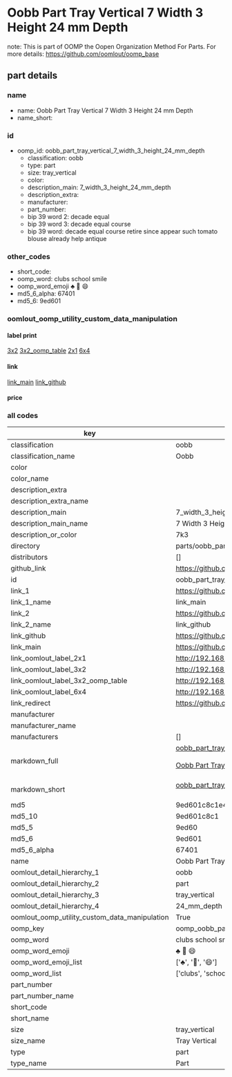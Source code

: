# Oobb Part Tray Vertical 7 Width 3 Height 24 mm Depth  

note: This is part of OOMP the Oopen Organization Method For Parts. For more details: https://github.com/oomlout/oomp_base

##  part details
  







### name
* name: Oobb Part Tray Vertical 7 Width 3 Height 24 mm Depth
* name_short: 
### id
* oomp_id: oobb_part_tray_vertical_7_width_3_height_24_mm_depth
  * classification: oobb
  * type: part
  * size: tray_vertical
  * color: 
  * description_main: 7_width_3_height_24_mm_depth
  * description_extra: 
  * manufacturer: 
  * part_number: 
  * bip 39 word 2: decade equal
  * bip 39 word 3: decade equal course
  * bip 39 word: decade equal course retire since appear such tomato blouse already help antique

### other_codes
* short_code: 
* oomp_word: clubs school smile
* oomp_word_emoji :clubs: :school: :smile:
* md5_6_alpha: 67401
* md5_6: 9ed601






### oomlout_oomp_utility_custom_data_manipulation
#### label print
[3x2](http://192.168.1.245:1112/?label=oomp%2067401)
[3x2_oomp_table](http://192.168.1.108:1112/?label=oomp%2067401)
[2x1](http://192.168.1.242:1112/?label=oomp%2067401)
[6x4](http://192.168.1.55:1112/?label=oomp%2067401)    

#### link

[link_main](https://github.com/oomlout/oomlout_oomp_version_1_messy/tree/main/parts/oobb_part_tray_vertical_7_width_3_height_24_mm_depth) [link_github](https://github.com/oomlout/oomlout_oomp_version_1_messy/tree/main/parts/oobb_part_tray_vertical_7_width_3_height_24_mm_depth)                             

#### price







### all codes 
| key | value |  
| --- | --- |  
| classification | oobb |  
| classification_name | Oobb |  
| color |  |  
| color_name |  |  
| description_extra |  |  
| description_extra_name |  |  
| description_main | 7_width_3_height_24_mm_depth |  
| description_main_name | 7 Width 3 Height 24 mm Depth |  
| description_or_color | 7k3 |  
| directory | parts/oobb_part_tray_vertical_7_width_3_height_24_mm_depth |  
| distributors | [] |  
| github_link | https://github.com/oomlout/oomlout_oomp_part_src/tree/main/parts/oobb_part_tray_vertical_7_width_3_height_24_mm_depth |  
| id | oobb_part_tray_vertical_7_width_3_height_24_mm_depth |  
| link_1 | https://github.com/oomlout/oomlout_oomp_version_1_messy/tree/main/parts/oobb_part_tray_vertical_7_width_3_height_24_mm_depth |  
| link_1_name | link_main |  
| link_2 | https://github.com/oomlout/oomlout_oomp_version_1_messy/tree/main/parts/oobb_part_tray_vertical_7_width_3_height_24_mm_depth |  
| link_2_name | link_github |  
| link_github | https://github.com/oomlout/oomlout_oomp_version_1_messy/tree/main/parts/oobb_part_tray_vertical_7_width_3_height_24_mm_depth |  
| link_main | https://github.com/oomlout/oomlout_oomp_version_1_messy/tree/main/parts/oobb_part_tray_vertical_7_width_3_height_24_mm_depth |  
| link_oomlout_label_2x1 | http://192.168.1.242:1112/?label=oomp%2067401 |  
| link_oomlout_label_3x2 | http://192.168.1.245:1112/?label=oomp%2067401 |  
| link_oomlout_label_3x2_oomp_table | http://192.168.1.108:1112/?label=oomp%2067401 |  
| link_oomlout_label_6x4 | http://192.168.1.55:1112/?label=oomp%2067401 |  
| link_redirect | https://github.com/oomlout/oomlout_oomp_version_1_messy/tree/main/parts/oobb_part_tray_vertical_7_width_3_height_24_mm_depth |  
| manufacturer |  |  
| manufacturer_name |  |  
| manufacturers | [] |  
| markdown_full | [oobb_part_tray_vertical_7_width_3_height_24_mm_depth](none)<br>[](none)<br>[Oobb Part Tray Vertical 7 Width 3 Height 24 Mm Depth](none)<br><br> |  
| markdown_short | [oobb_part_tray_vertical_7_width_3_height_24_mm_depth](none)<br><br> |  
| md5 | 9ed601c8c1e41b0c2a649b7e629301c4 |  
| md5_10 | 9ed601c8c1 |  
| md5_5 | 9ed60 |  
| md5_6 | 9ed601 |  
| md5_6_alpha | 67401 |  
| name | Oobb Part Tray Vertical 7 Width 3 Height 24 mm Depth |  
| oomlout_detail_hierarchy_1 | oobb |  
| oomlout_detail_hierarchy_2 | part |  
| oomlout_detail_hierarchy_3 | tray_vertical |  
| oomlout_detail_hierarchy_4 | 24_mm_depth |  
| oomlout_oomp_utility_custom_data_manipulation | True |  
| oomp_key | oomp_oobb_part_tray_vertical_7_width_3_height_24_mm_depth |  
| oomp_word | clubs school smile |  
| oomp_word_emoji | :clubs: :school: :smile: |  
| oomp_word_emoji_list | [':clubs:', ':school:', ':smile:'] |  
| oomp_word_list | ['clubs', 'school', 'smile'] |  
| part_number |  |  
| part_number_name |  |  
| short_code |  |  
| short_name |  |  
| size | tray_vertical |  
| size_name | Tray Vertical |  
| type | part |  
| type_name | Part |  
